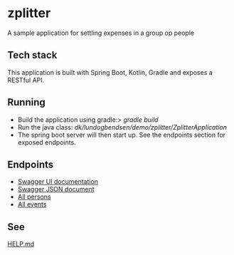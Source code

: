 # zplitter
A sample application for settling expenses in a group op people

## Tech stack
This application is built with Spring Boot, Kotlin, Gradle and exposes a RESTful API.

## Running
* Build the application using gradle:> _gradle build_
* Run the java class: _dk/lundogbendsen/demo/zplitter/ZplitterApplication_
* The spring boot server will then start up. See the endpoints section for exposed endpoints. 

## Endpoints
* [Swagger UI documentation](http://localhost:8080/swagger-ui-custom.html)
* [Swagger JSON document](http://localhost:8080/v3/api-docs)
* [All persons](http://localhost:8080/api/persons)
* [All events](http://localhost:8080/api/events)

## See
[HELP.md](./HELP.md)